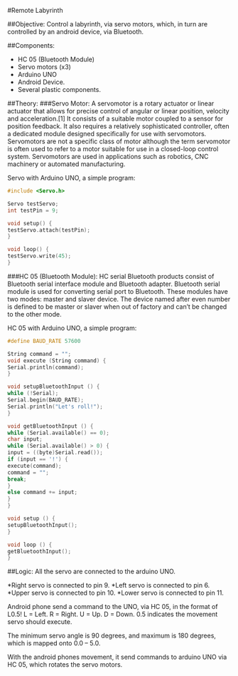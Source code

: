 #Remote Labyrinth

##Objective:
Control a labyrinth, via servo motors, which, in turn are controlled by an android device, via Bluetooth.

##Components:
*	HC 05 (Bluetooth Module)
*	Servo motors (x3)
*	Arduino UNO
*	Android Device.
*	Several plastic components.

##Theory:
###Servo Motor:
A servomotor is a rotary actuator or linear actuator that allows for precise control of angular or linear position, velocity and acceleration.[1] It consists of a suitable motor coupled to a sensor for position feedback. It also requires a relatively sophisticated controller, often a dedicated module designed specifically for use with servomotors.
Servomotors are not a specific class of motor although the term servomotor is often used to refer to a motor suitable for use in a closed-loop control system.
Servomotors are used in applications such as robotics, CNC machinery or automated manufacturing.

Servo with Arduino UNO, a simple program:

````c
#include <Servo.h>

Servo testServo;
int testPin = 9;

void setup() {
testServo.attach(testPin);
}	

void loop() {  
testServo.write(45);
}
````

###HC 05 (Bluetooth Module):
HC serial Bluetooth products consist of Bluetooth serial interface module and Bluetooth adapter. Bluetooth serial module is used for converting serial port to Bluetooth. These modules have two modes: master and slaver device. The device named after even number is defined to be master or slaver when out of factory and can’t be changed to the other mode.
	
HC 05 with Arduino UNO, a simple program:

````c
#define BAUD_RATE 57600

String command = "";
void execute (String command) {
Serial.println(command);
}

void setupBluetoothInput () {
while (!Serial);
Serial.begin(BAUD_RATE);
Serial.println("Let's roll!");
}

void getBluetoothInput () {
while (Serial.available() == 0);
char input;
while (Serial.available() > 0) {
input = ((byte)Serial.read());
if (input == '!') {
execute(command);
command = "";
break;
}
else command += input;
}
}

void setup () {
setupBluetoothInput();
}

void loop () {
getBluetoothInput();
}
````

##Logic:
All the servo are connected to the arduino UNO.
	
*Right servo is connected to pin 9.
*Left servo is connected to pin 6.
*Upper servo is connected to pin 10.
*Lower servo is connected to pin 11.

Android phone send a command to the UNO, via HC 05, in the format of L0.5! 
L = Left.
R = Right.
U = Up.
D = Down.
0.5 indicates the movement servo should execute.

The minimum servo angle is 90 degrees, and maximum is 180 degrees, which is mapped onto 0.0 – 5.0.

With the android phones movement, it send commands to arduino UNO via HC 05, which rotates the servo motors.
